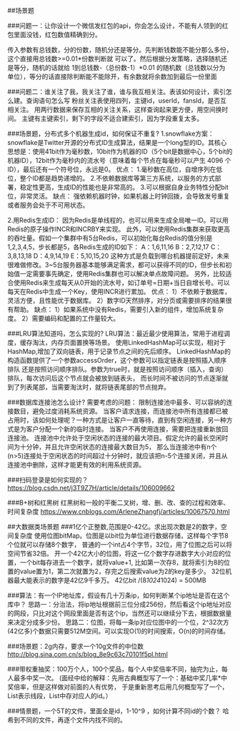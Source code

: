 ##场景题

###问题一：让你设计一个微信发红包的api，你会怎么设计，不能有人领到的红包里面没钱，红包数值精确到分。

传入参数有总钱数，分的份数，随机分还是等分。先判断钱数能不能分那么多份，这个直接用总钱数>=0.01*份数判断就
可以了。然后根据分发策略，选择随机还是等分，随机的话就给 1到总钱数-（总份数-1）*0.01 的随机数（总钱数以分为
单位），等分的话直接除判断能不能除开，有余数就将余数加到最后一份里面

###问题二：谁关注了我，我关注了谁，谁与我互相关注。表该如何设计，索引怎么建。查询语句怎么写
粉丝关注表使用四列，主键id，userId，fansId，是否互相关注。
用两行数据来保存互相的关注关系，这样查询起来更方便，用空间换时间。
主键有主键索引，剩下的字段不适合建索引，因为字段重复太多。

###场景题，分布式多个机器生成id，如何保证不重复?
1.snowflake方案：
snowflake是Twitter开源的分布式ID生成算法，结果是一个long型的ID。其核心思想是：使用41bit作为毫秒数，10bit作为机器的ID（5个bit是数据中心，5个bit的机器ID），12bit作为毫秒内的流水号（意味着每个节点在每毫秒可以产生 4096 个 ID），最后还有一个符号位，永远是0。
优点：
1.毫秒数在高位，自增序列在低位，整个ID都是趋势递增的。
2.不依赖数据库等第三方系统，以服务的方式部署，稳定性更高，生成ID的性能也是非常高的。
3.可以根据自身业务特性分配bit位，非常灵活。
缺点：
强依赖机器时钟，如果机器上时钟回拨，会导致发号重复或者服务会处于不可用状态。


2.用Redis生成ID：
因为Redis是单线程的，也可以用来生成全局唯一ID。可以用Redis的原子操作INCR和INCRBY来实现。
此外，可以使用Redis集群来获取更高的吞吐量。假如一个集群中有5台Redis，可以初始化每台Redis的值分别是1,2,3,4,5，步长都是5，各Redis生成的ID如下：
A：1,6,11,16
B：2,7,12,17
C：3,8,13,18
D：4,9,14,19
E：5,10,15,20
这种方式是负载到哪台机器提前定好，未来很难做修改。3~5台服务器基本能够满足需求，都可以获得不同的ID，但步长和初始值一定需要事先确定，使用Redis集群也可以解决单点故障问题。
另外，比较适合使用Redis来生成每天从0开始的流水号，如订单号=日期+当日自增长号。可以每天在Redis中生成一个Key，使用INCR进行累加。
优点：
1）不依赖于数据库，灵活方便，且性能优于数据库。
2）数字ID天然排序，对分页或需要排序的结果很有帮助。
缺点：
1）如果系统中没有Redis，需要引入新的组件，增加系统复杂度。
2）需要编码和配置的工作量较大。

###LRU算法知道吗，怎么实现的?
LRU算法：最近最少使用算法，常用于进程调度，缓存淘汰，内存页面置换等场景。
使用LinkedHashMap可以实现，相对于HashMap,增加了双向链表，用于记录节点之间的先后顺序。
LinkedHashMap的构造函数提供了一个参数accessOrder，这个参数可以指定链表是按照插入顺序排队
还是按照访问顺序排队。参数为true时，就是按照访问顺序（插入，查询）排队，每次访问后这个节点就会被放到链表头，
而长时间不被访问的节点逐渐就到了列表尾部，当需要淘汰时，就将链表尾部的节点抛弃。



###数据库连接池怎么设计?
需要考虑的问题：
限制连接池中最多、可以容纳的连接数目，避免过度消耗系统资源。
当客户请求连接，而连接池中所有连接都已被占用时，该如何处理呢？一种方式是让客户一直等待，直到有空闲连接，另一种方式是为客户分配一个新的临时连接。
当客户不再使用连接，需要把连接重新放回连接池。
连接池中允许处于空闲状态的连接的最大项目。假定允许的最长空闲时间为十分钟，并且允许空闲状态的连接最大数目为5，
那么当连接池中有n个(n>5)连接处于空闲状态的时间超过十分钟时，就应该把n-5个连接关闭，并且从连接池中删除，这样才能更有效的利用系统资源。

###扫码登录是如何实现的？
https://blog.csdn.net/j3T9Z7H/article/details/106009662


###B+树和红黑树
红黑树和一般的平衡二叉树，增、删、改、查的过程和效率、时间复杂度
https://www.cnblogs.com/ArleneZhangfj/articles/10067570.html

##大数据类场景题
###1亿个正整数,范围是0-42亿。求出现次数是2的数字，空间复杂度
使用位图bitMap。位图是以bit位为单位进行数据存储，这样每个字节8个位就可以存储8个数字，
普通的一个int占4个字节，32位，用了位图之后可以将空间节省32倍。
开一个42亿大小的位图，将这一亿个数字存进数字大小对应的位置，一个bit每存进去一个数字，就将value+1,
比如第一次存8，就将索引为8的位置的value置为1，第二次就置为2，存完之后搜索value为2的key是多少。
32位机器最大能表示的数字是42亿9千多万。
42亿bit /(8*1024*1024) = 500MB


###算法：有一个IP地址库，假设有几十万条ip，如何判断某个ip地址是否在这个库中？
思路一：分治法，将ip地址根据前三位分成256份，然后看这个ip地址对应的网段，只比对这个网段里面是否有这个ip，当然还可以继续分下去，根据数据量来决定分成多少份。
思路二：位图，将每一条ip对应位图中的一个位，2^32次方(42亿多)个数据只需要512M空间。可以实现O(1)的时间搜索，O(n)的时间存储。

###场景题：2g内存，要求一个10g文件的中位数
http://blog.sina.com.cn/s/blog_8e9c63c70101f5pl.html

###带权重抽奖：100万个人，100个奖品，每个人中奖倍率不同，抽完为止，每人最多中奖一次。
(面经中给的解释：先用古典概型写了一个：基础中奖几率*中奖倍率，但是这样做对前面的人有优势，
于是重新思考后用几何概型写了一个，List表示线段，List中存对应人的id。）

###情景题，一个5T的文件，里面全是id，1-10^9 ，如何计算不同id的个数？
哈希到不同的文件，再逐个文件内找不同的。
